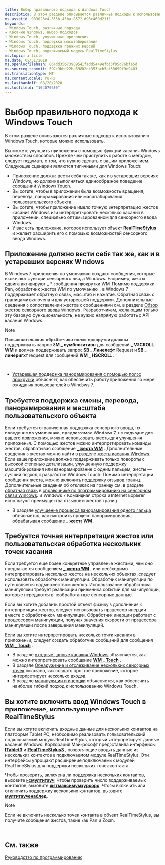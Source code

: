 ```yaml
---
title: Выбор правильного подхода к Windows Touch
description: В этом разделе описываются различные подходы к использованию Windows Touch, которые можно использовать.
ms.assetid: 983023e4-355b-45ba-8572-d93c460d2ff8
keywords:
- Windows Touch, различные подходы
- Касание Windows, выбор подходов
- Windows Touch, улучшенные приложения
- Windows Touch, поддержка масштабирования
- Windows Touch, поддержка прежних версий
- Windows Touch, подключаемый модуль RealTimeStylus
ms.topic: article
ms.date: 05/31/2018
ms.openlocfilehash: 86cdd35b73989541fadd5449efbb3f95d76bfa5d
ms.sourcegitcommit: 592c9bbd22ba69802dc353bcb5eb30699f9e9403
ms.translationtype: MT
ms.contentlocale: ru-RU
ms.lasthandoff: 08/20/2020
ms.locfileid: "104070380"
---
```

# <a name="choosing-the-right-approach-to-windows-touch"></a>Выбор правильного подхода к Windows Touch

В этом разделе описываются различные подходы к использованию Windows Touch, которые можно использовать.

Вы можете улучшить приложения с помощью функций касания Windows множеством способов. Прежде чем приступить к работе с методом, следует подумать о том, что нужно сделать с вашим приложением. Следующие сценарии являются типичными для Windows Touch:

-   Приложение должно вести себя так же, как и в устаревших версиях Windows, но должно выполняться единообразное поведение сообщений Windows Touch.
-   Вы хотите, чтобы в приложении была возможность вращения, перевода, панорамирования или масштабирования пользовательского объекта.
-   Вы хотите, чтобы приложение имело точную интерпретацию жестов касания Windows или интерпретировать несколько касаний в приложении, специально оптимизированном для сенсорного ввода Windows.
-   У вас есть приложение, которое использует объект [**RealTimeStylus**](/windows/desktop/api/rtscom/nn-rtscom-irealtimestylus) и желает расширить его с помощью возможностей сенсорного ввода Windows.

## <a name="you-want-your-application-to-behave-as-it-did-in-legacy-versions-of-windows"></a>Приложение должно вести себя так же, как и в устаревших версиях Windows

В Windows 7 приложения по умолчанию создают сообщения, которые включают функции сенсорного ввода Windows. Например, жесты сдвига активируют \_ \* сообщения прокрутки WM. Помимо поддержки Pan, обработчик жестов WM по умолчанию \_ в Windows 7 поддерживает обратную связь, масштаб и нажатие. Обратная связь с границами включена и для устаревшей поддержки. Дополнительные сведения о сопоставлении жестов с сообщениями см. в разделе [Обзор жестов сенсорного ввода Windows](windows-touch-gestures-overview.md) . Разработчикам, желающим только эту базовую функциональность, не нужно напрямую работать с API касания Windows.

> [!Note]  
> Пользовательские обработчики полос прокрутки должны поддерживать запрос **SM \_ сумбпоситион** для сообщений **\_ VSCROLL WM** и должен поддерживать запрос **SB \_ Линелефт** Request и **SB \_ линеригхт** request для сообщений **WM \_ HSCROLL** .

 

-   [Устаревшая поддержка панорамирования с помощью полос прокрутки](legacy-support-for-panning-with-scrollbars.md) объясняет, как обеспечить работу приложения по мере ожидания пользователей в Windows 7.

## <a name="you-want-custom-object-rotation-translation-panning-or-zoom-support"></a>Требуется поддержка смены, перевода, панорамирования и масштаба пользовательского объекта

Если требуется ограниченная поддержка сенсорного ввода, но поведение по умолчанию, предлагаемое Windows 7, не подходит для вашего приложения, можно использовать жесты для улучшения приложения. С помощью жестов можно интерпретировать команды жестов, обрабатывая сообщение [**\_ жеста WM**](wm-gesture.md) . Дополнительные сведения о жестах можно найти в разделе [жесты касания Windows](guide-multi-touch-gestures.md). Если ваше приложение должно поддерживать только повороты с высокой степенью детализации, улучшенную поддержку масштабирования или панорамирование с одним пальцем, жесты — лучший подход к разработке Windows Touch. Помимо интерпретации сообщения жеста, можно включить поддержку отзывов границ. Дополнительные сведения об откликах на границу см. в разделе [обратная связь](boundary-feedback.md) в [справочнике по программированию на сенсорном связи Windows](windows-touch-programming-reference.md). В Windows 7 Командная строка и Internet Explorer используют преимущества отзывов и жестов границ.

-   В разделе [улучшение процесса панорамирования одного пальца](improving-the-single-finger-panning-experience.md) объясняется, как настроить процесс панорамирования, обрабатывая сообщение [**\_ жеста WM**](wm-gesture.md) .

## <a name="you-want-fine-grained-gesture-interpretation-or-custom-handling-of-multiple-touch-points"></a>Требуется точная интерпретация жестов или пользовательская обработка нескольких точек касания

Если требуется еще более конкретное управление жестами, чем оно предлагается сообщением [**\_ жеста WM**](wm-gesture.md) , или необходимо интерпретировать несколько жестов на нескольких объектах, следует использовать обработчик манипуляции. Обработчик манипуляции по сути является надмножеством жестов. Использование обработчика манипуляции требует реализации приемника событий для манипуляций, которые передаются в необработанные сенсорные данные.

Если вы хотите добавить простой объект физику в дополнение к интерпретации жестов, следует использовать процессор инерции вместе с обработчиком манипуляции. Обработчик инерции работает с процессором манипуляции, получая значения скорости от процессора манипуляции после завершения манипуляций.

Если вы хотите интерпретировать несколько точек касания в приложении, следует создать обработчик сообщений для сообщения [**WM \_ Touch**](wm-touchdown.md) .

-   В разделе [входные данные касания Windows](guide-multi-touch-input.md) объясняется, как можно интерпретировать сообщение [**WM \_ Touch**](wm-touchdown.md) .
-   В разделе [Обнаружение и отслеживание нескольких сенсорных точек](detecting-and-tracking-multiple-touch-points.md) показано, как создать простое приложение, которое интерпретирует несколько входов.
-   В разделе [манипуляции и инерции](manipulation-and-inertia.md) объясняется, как обеспечить наиболее гибкий подход к использованию Windows Touch.

## <a name="you-want-to-enable-windows-touch-input-to-an-application-that-uses-the-realtimestylus"></a>Вы хотите включить ввод Windows Touch в приложение, использующее объект RealTimeStylus

Если вы хотите включить входные данные для нескольких контактов на платформе Tablet PC, необходимо реализовать пользовательский подключаемый модуль RealTimeStylus, который интерпретирует данные касания Windows. Корпорация Майкрософт предоставила интерфейсы [**ITablet3**](/windows/desktop/tablet/itablet3) и [**IRealTimeStylus3**](/windows/desktop/api/rtscom/nn-rtscom-irealtimestylus3) , позволяющие вводить данные из нескольких контактов в подключаемом модуле RealTimeStylus. Эти интерфейсы упрощают расширение подключаемых модулей RealTimeStylus для поддержки нескольких точек контакта.

Чтобы проверить, включена ли поддержка нескольких контактов, вызовите [**исмултитауч**](/windows/desktop/tablet/itablet3-ismultitouch). Чтобы проверить число поддерживаемых контактов, вызовите [**жетмаксимумкурсорс**](/windows/desktop/tablet/itablet3-getmaximumcursors). Чтобы включить или отключить поддержку нескольких контактов, вызовите [**мултитаученаблед**](/windows/desktop/api/rtscom/nf-rtscom-irealtimestylus3-get_multitouchenabled).

> [!Note]  
> Если не включить несколько точек контакта в объект RealTimeStylus, вы получите сообщения жестов, такие как Pan и Zoom.

 

## <a name="related-topics"></a>См. также

<dl> <dt>

[Руководство по программированию](programming-guide.md)
</dt> </dl>

 

 